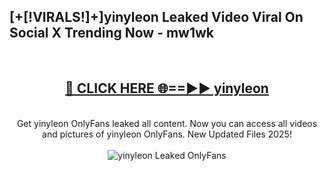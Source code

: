 <h2>[+[!VIRALS!]+]yinyleon Leaked Video Viral On Social X Trending Now - mw1wk</h2>
<br>
<div align="center">
<h2><a href="https://libra.edu.pl?yinyleon" rel="nofollow">🔴 CLICK HERE 🌐==►► yinyleon</a></h2>
<br>
Get yinyleon OnlyFans leaked all content. Now you can access all videos and pictures of yinyleon OnlyFans. New Updated Files 2025!
<br>
<br>
<a href="https://libra.edu.pl?yinyleon" rel="nofollow" data-target="animated-image.originalLink"><img src="https://i.ibb.co.com/WyWwxjT/player-gif2.gif" alt="yinyleon Leaked OnlyFans" style="max-width: 100%; display: inline-block;" data-target="animated-image.originalImage"></a>
</div>
<br>